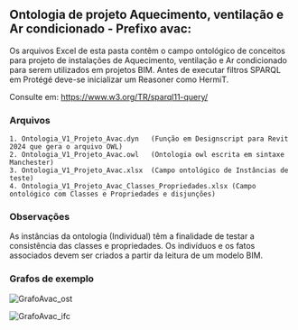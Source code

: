 ## Ontologia de projeto Aquecimento, ventilação e Ar condicionado - Prefixo avac:

Os arquivos Excel de esta pasta contêm o campo ontológico de conceitos para projeto de instalações de Aquecimento, ventilação e 
Ar condicionado para serem utilizados em projetos BIM. Antes de executar filtros SPARQL em Protégé deve-se inicializar um Reasoner como HermiT.

Consulte em: https://www.w3.org/TR/sparql11-query/

### Arquivos
    1. Ontologia_V1_Projeto_Avac.dyn   (Função em Designscript para Revit 2024 que gera o arquivo OWL)
    2. Ontologia_V1_Projeto_Avac.owl   (Ontologia owl escrita em sintaxe Manchester)
    3. Ontologia_V1_Projeto_Avac.xlsx  (Campo ontológico de Instâncias de teste)
    4. Ontologia_V1_Projeto_Avac_Classes_Propriedades.xlsx (Campo ontológico com Classes e Propriedades e disjunções) 

### Observações

As instâncias da ontologia (Individual) têm a finalidade de testar a consistência das classes e propriedades. 
Os indivíduos e os fatos associados devem ser criados a partir da leitura de um modelo BIM.

### Grafos de exemplo
![GrafoAvac_ost](https://github.com/JLMenegotto/OntologiaBIM/assets/9437020/41346e2f-c1d1-44ad-b049-0b983d04c4c0)

![GrafoAvac_ifc](https://github.com/JLMenegotto/OntologiaBIM/assets/9437020/911b80c2-b60b-42dc-9ec8-a3b5c30d81ae)

